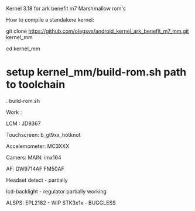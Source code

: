 Kernel 3.18 for ark benefit m7 Marshmallow rom's

How to compile a standalone kernel:

git clone https://github.com/olegsvs/android_kernel_ark_benefit_m7_mm.git kernel_mm

cd kernel_mm
# setup kernel_mm/build-rom.sh path to toolchain
. build-rom.sh

Work :

LCM :
JD9367

Touchscreen:
b_gt9xx_hotknot

Accelemometer:
MC3XXX

Camers:
MAIN: imx164

AF:
DW9714AF 
FM50AF

Headset detect - partially

lcd-backlight - regulator partially working

ALSPS:
EPL2182 - WiP
STK3x1x - BUGGLESS
